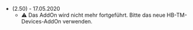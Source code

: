 
- (2.50) - 17.05.2020
  - :warning: Das AddOn wird nicht mehr fortgeführt. Bitte das neue HB-TM-Devices-AddOn verwenden.
